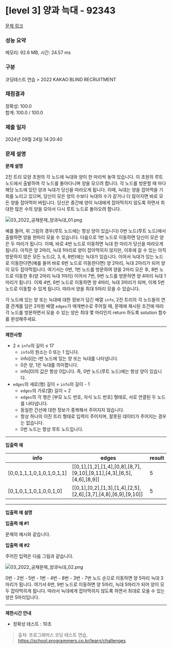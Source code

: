 # \[level 3] 양과 늑대 - 92343

[문제 링크](https://school.programmers.co.kr/learn/courses/30/lessons/92343)

### 성능 요약

메모리: 92.6 MB, 시간: 24.57 ms

### 구분

코딩테스트 연습 > 2022 KAKAO BLIND RECRUITMENT

### 채점결과

정확성: 100.0\
합계: 100.0 / 100.0

### 제출 일자

2024년 09월 24일 14:20:40

### 문제 설명

**문제 설명**

2진 트리 모양 초원의 각 노드에 늑대와 양이 한 마리씩 놓여 있습니다. 이 초원의 루트 노드에서 출발하여 각 노드를 돌아다니며 양을 모으려 합니다. 각 노드를 방문할 때 마다 해당 노드에 있던 양과 늑대가 당신을 따라오게 됩니다. 이때, 늑대는 양을 잡아먹을 기회를 노리고 있으며, 당신이 모은 양의 수보다 늑대의 수가 같거나 더 많아지면 바로 모든 양을 잡아먹어 버립니다. 당신은 중간에 양이 늑대에게 잡아먹히지 않도록 하면서 최대한 많은 수의 양을 모아서 다시 루트 노드로 돌아오려 합니다.

![03\_2022\_공채문제\_양과늑대\_01.png](https://grepp-programmers.s3.ap-northeast-2.amazonaws.com/files/production/ed7118a9-a99b-4f3a-9779-a94816529e78/03_2022_%E1%84%80%E1%85%A9%E1%86%BC%E1%84%8E%E1%85%A2%E1%84%86%E1%85%AE%E1%86%AB%E1%84%8C%E1%85%A6_%E1%84%8B%E1%85%A3%E1%86%BC%E1%84%80%E1%85%AA%E1%84%82%E1%85%B3%E1%86%A8%E1%84%83%E1%85%A2_01.png)

예를 들어, 위 그림의 경우(루트 노드에는 항상 양이 있습니다) 0번 노드(루트 노드)에서 출발하면 양을 한마리 모을 수 있습니다. 다음으로 1번 노드로 이동하면 당신이 모은 양은 두 마리가 됩니다. 이때, 바로 4번 노드로 이동하면 늑대 한 마리가 당신을 따라오게 됩니다. 아직은 양 2마리, 늑대 1마리로 양이 잡아먹히지 않지만, 이후에 갈 수 있는 아직 방문하지 않은 모든 노드(2, 3, 6, 8번)에는 늑대가 있습니다. 이어서 늑대가 있는 노드로 이동한다면(예를 들어 바로 6번 노드로 이동한다면) 양 2마리, 늑대 2마리가 되어 양이 모두 잡아먹힙니다. 여기서는 0번, 1번 노드를 방문하여 양을 2마리 모은 후, 8번 노드로 이동한 후(양 2마리 늑대 1마리) 이어서 7번, 9번 노드를 방문하면 양 4마리 늑대 1마리가 됩니다. 이제 4번, 6번 노드로 이동하면 양 4마리, 늑대 3마리가 되며, 이제 5번 노드로 이동할 수 있게 됩니다. 따라서 양을 최대 5마리 모을 수 있습니다.

각 노드에 있는 양 또는 늑대에 대한 정보가 담긴 배열 `info`, 2진 트리의 각 노드들의 연결 관계를 담은 2차원 배열 `edges`가 매개변수로 주어질 때, 문제에 제시된 조건에 따라 각 노드를 방문하면서 모을 수 있는 양은 최대 몇 마리인지 return 하도록 solution 함수를 완성해주세요.

***

**제한사항**

* 2 ≤ `info`의 길이 ≤ 17
  * `info`의 원소는 0 또는 1 입니다.
  * info\[i]는 i번 노드에 있는 양 또는 늑대를 나타냅니다.
  * 0은 양, 1은 늑대를 의미합니다.
  * info\[0]의 값은 항상 0입니다. 즉, 0번 노드(루트 노드)에는 항상 양이 있습니다.
* `edges`의 세로(행) 길이 = `info`의 길이 - 1
  * `edges`의 가로(열) 길이 = 2
  * `edges`의 각 행은 \[부모 노드 번호, 자식 노드 번호] 형태로, 서로 연결된 두 노드를 나타냅니다.
  * 동일한 간선에 대한 정보가 중복해서 주어지지 않습니다.
  * 항상 하나의 이진 트리 형태로 입력이 주어지며, 잘못된 데이터가 주어지는 경우는 없습니다.
  * 0번 노드는 항상 루트 노드입니다.

***

**입출력 예**

| info                       | edges                                                                             | result |
| -------------------------- | --------------------------------------------------------------------------------- | ------ |
| \[0,0,1,1,1,0,1,0,1,0,1,1] | \[\[0,1],\[1,2],\[1,4],\[0,8],\[8,7],\[9,10],\[9,11],\[4,3],\[6,5],\[4,6],\[8,9]] | 5      |
| \[0,1,0,1,1,0,1,0,0,1,0]   | \[\[0,1],\[0,2],\[1,3],\[1,4],\[2,5],\[2,6],\[3,7],\[4,8],\[6,9],\[9,10]]         | 5      |

***

**입출력 예 설명**

**입출력 예 #1**

문제의 예시와 같습니다.

**입출력 예 #2**

주어진 입력은 다음 그림과 같습니다.

![03\_2022\_공채문제\_양과늑대\_02.png](https://grepp-programmers.s3.ap-northeast-2.amazonaws.com/files/production/32656ee0-814e-4dd9-93a3-abed1ce31ec1/03_2022_%E1%84%80%E1%85%A9%E1%86%BC%E1%84%8E%E1%85%A2%E1%84%86%E1%85%AE%E1%86%AB%E1%84%8C%E1%85%A6_%E1%84%8B%E1%85%A3%E1%86%BC%E1%84%80%E1%85%AA%E1%84%82%E1%85%B3%E1%86%A8%E1%84%83%E1%85%A2_02.png)

0번 - 2번 - 5번 - 1번 - 4번 - 8번 - 3번 - 7번 노드 순으로 이동하면 양 5마리 늑대 3마리가 됩니다. 여기서 6번, 9번 노드로 이동하면 양 5마리, 늑대 5마리가 되어 양이 모두 잡아먹히게 됩니다. 따라서 늑대에게 잡아먹히지 않도록 하면서 최대로 모을 수 있는 양은 5마리입니다.

***

**제한시간 안내**

* 정확성 테스트 : 10초

> 출처: 프로그래머스 코딩 테스트 연습, https://school.programmers.co.kr/learn/challenges
